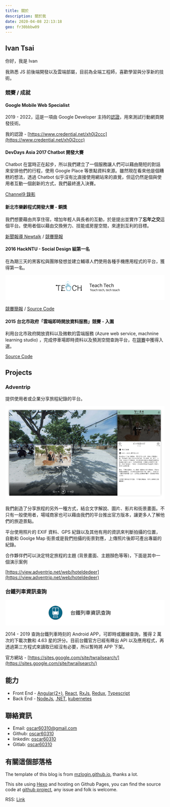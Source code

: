 ```yaml
---
title: 關於
description: 關於我
date: 2020-04-08 22:13:18
geo: fr30bbbw09
---
```


## Ivan Tsai

你好，我是 Ivan

我熟悉 JS 前後端開發以及雲端部屬，目前為全端工程師，喜歡學習與分享新的技術。

### 競賽 / 成就

#### Google Mobile Web Specialist

2019 - 2022，這是一項由 Google Developer 主持的[認證](https://developers.google.com/training/certification/mobile-web-specialist/)，用來測試行動網頁開發技術。

我的認證 - [https://www.credential.net/xh0j2ccc](https://www.credential.net/xh0j2ccc)

#### DevDays Asia 2017 Chatbot 開發大賽

Chatbot 在當時正在起步，所以我們建立了一個服務讓人們可以藉由簡短的對話來安排他們的行程，使用 Google Place 等景點資料來源。雖然現在看來他是個糟糕的想法，透過 Chatbot 似乎沒有比直接使用網站來的直覺，但這仍然是個與使用者互動一個創新的方式，我們最終進入決賽。

[Channel9 錄影](https://channel9.msdn.com/Events/OpenSourceTW/DevDays-Asia-2017/AIContest2017)

#### 新北市樂齡程式開發大賽 - 銅獎

我們想要藉由共享住宿，增加年輕人與長者的互動，於是提出並實作了**忘年之交**這個平台。使用者個以藉由交換勞力、技能或房屋空間，來達到互利的目標。

[新聞報導 Newtalk](https://newtalk.tw/news/view/2017-10-21/101204) / [競賽簡報](https://www.dropbox.com/s/0d9vcmybgi8z6te/15_%E6%96%B0%E5%8C%97%E6%A8%82%E9%BD%A1%E5%A4%A7%E8%B3%BD_%E7%B0%A1%E5%A0%B1.pptx?dl=1)

#### 2016 HackNTU - Social Design 組第一名

在為期三天的⿊客松與團隊發想並建⽴輔導⼈們使⽤各種⼿機應⽤程式的平台，獲得第⼀名。

<div class="mid"><img class="full-width" src="./hackntu.svg" /></div>


[競賽簡報](https://www.dropbox.com/s/p17akxr8eeqid05/13_%E5%8F%B0%E5%A4%A7%E9%BB%91%E5%85%8B%E6%9D%BE_%E7%B0%A1%E5%A0%B1.pptx?dl=1) / [Source Code](https://github.com/oscar60310/hackntu)

#### 2015 台北市政府「雲端即時開放資料服務」競賽 - 入圍

利用台北市政府開放資料以及微軟的雲端服務 (Azure web service, machnine learning studio) ，完成停車場即時資料以及預測空間查詢平台，在[競賽](https://news.microsoft.com/zh-tw/2015-11-16_%E8%87%BA%E5%8C%97%E5%B8%82%E6%94%BF%E5%BA%9C%E5%85%A8%E6%96%B0%E3%80%8C%E9%9B%B2%E7%AB%AF%E5%8D%B3%E6%99%82%E9%96%8B%E6%94%BE%E8%B3%87%E6%96%99%E6%9C%8D%E5%8B%99%E3%80)中獲得入選。

[Source Code](https://github.com/oscar60310/tpcar)

## Projects

### Adventrip

提供使用者或企業分享旅程紀錄的平台。

<div class="mid"><img class="full-width" src="./adventrip.png" /></div>

我們創造了分享旅程的另外一種方式，結合文字解說、圖片、影片和街景畫面。不只有一般使用者，場域商家也可以藉由我們的平台推出官方版本，讓更多人了解他們的旅遊景點。

平台使用照片的 EXIF 資料、GPS 紀錄以及其他有用的資訊來判斷拍攝的位置，自動和 Goolge Map 街景或是我們拍攝的街景對應，上傳照片後即可產出專屬的紀錄。

合作夥伴們可以決定特定旅程的主題 (背景畫面、主題顏色等等)，下面是其中一個演示案例

[https://view.adventrip.net/web/hoteldedeer](https://view.adventrip.net/web/hoteldedeer)

### 台鐵列⾞資訊查詢

<div class="mid"><img class="full-width" src="./train.svg" /></div>

2014 - 2019 查詢台鐵列⾞時刻的 Android APP，可即時或離線查詢，獲得 2 萬次的下載次數和 4.63 星的評分。目前台鐵官方已經有釋出 API 以及應用程式，再透過第三方程式來讀取已經沒有必要，所以暫時將 APP 下架。

官方網站 - [https://sites.google.com/site/twrailsearch/](https://sites.google.com/site/twrailsearch/)

## 能力

- Front End - [Angular(2+)](https://angular.io), [React](https://reactjs.org), [RxJs](https://rxjs-dev.firebaseapp.com/), [Redux](https://chentsulin.github.io/redux/index.html), [Typescript](https://typescriptlang.org/docs/home.html)
- Back End - [NodeJs](https://nodejs.org/en/), [.NET](https://docs.microsoft.com/en-us/dotnet/), [kubernetes](https://kubernetes.io/)

## 聯絡資訊

- Email: [oscar60310@gmail.com](mailto:oscar60310@gmail.com)
- Github: [oscar60310](https://github.com/oscar60310)
- linkedin: [oscar60310](https://www.linkedin.com/in/oscar60310/)
- Gitlab: [oscar60310](https://gitlab.com/oscar60310)

## 有關這個部落格

The template of this blog is from [mzlogin.github.io](https://github.com/mzlogin/mzlogin.github.io), thanks a lot.

This site using [Hexo](https://hexo.io/) and hosting on Github Pages, you can find the source code at [github project](https://github.com/oscar60310/blog), any issue and folk is welcome.

RSS: [Link](/feed.xml)